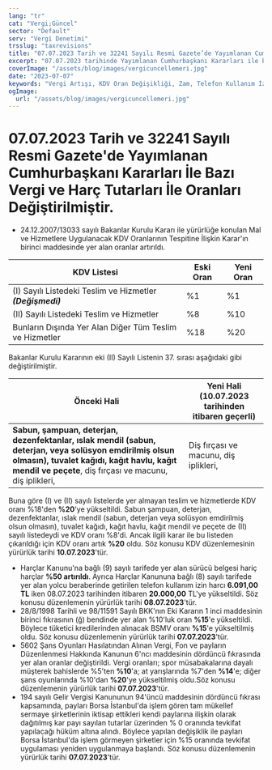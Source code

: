 ```yaml
---
lang: "tr"
cat: "Vergi;Güncel"
sector: "Default"
serv: "Vergi Denetimi"
trsslug: "taxrevisions"
title: "07.07.2023 Tarih ve 32241 Sayılı Resmi Gazete’de Yayımlanan Cumhurbaşkanı Kararları İle Bazı Vergi ve Harç Tutarları İle Oranları Değiştirilmiştir."
excerpt: "07.07.2023 tarihinde Yayımlanan Cumhurbaşkanı Kararları ile bazı vergi ve harç tutarları ile oranları tutar ve oranlarında önemli değişiklikler yapıldı."
coverImage: "/assets/blog/images/vergicuncellemeri.jpg"
date: "2023-07-07"
keywords: "Vergi Artışı, KDV Oran Değişikliği, Zam, Telefon Kullanım İzin Harcı, BSMV Artışı, Tevkifat"
ogImage:
  url: "/assets/blog/images/vergicuncellemeri.jpg"
---
```


# 07.07.2023 Tarih ve 32241 Sayılı Resmi Gazete'de Yayımlanan Cumhurbaşkanı Kararları İle Bazı Vergi ve Harç Tutarları İle Oranları Değiştirilmiştir.

- 24.12.2007/13033 sayılı Bakanlar Kurulu Kararı ile yürürlüğe konulan Mal ve Hizmetlere Uygulanacak KDV Oranlarının Tespitine İlişkin Karar'ın birinci maddesinde yer alan oranlar artırıldı.

| **KDV Listesi** | **Eski Oran** | **Yeni Oran** |
| --- | --- | --- |
| (I) Sayılı Listedeki Teslim ve Hizmetler _**(Değişmedi)**_ | %1 | %1 |
| (II) Sayılı Listedeki Teslim ve Hizmetler | %8 | %10 |
| Bunların Dışında Yer Alan Diğer Tüm Teslim ve Hizmetler | %18 | %20 |

Bakanlar Kurulu Kararının eki (II) Sayılı Listenin 37. sırası aşağıdaki gibi değiştirilmiştir.

| **Önceki Hali** | **Yeni Hali (10.07.2023 tarihinden itibaren geçerli)** |
| --- | --- |
| **Sabun, şampuan, deterjan, dezenfektanlar, ıslak mendil (sabun, deterjan, veya solüsyon emdirilmiş olsun olmasın), tuvalet kağıdı, kağıt havlu, kağıt mendil ve peçete**, diş fırçası ve macunu, diş iplikleri, | Diş fırçası ve macunu, diş iplikleri, |

Buna göre (I) ve (II) sayılı listelerde yer almayan teslim ve hizmetlerde KDV oranı %18'den **%20**'ye yükseltildi. Sabun şampuan, deterjan, dezenfektanlar, ıslak mendil (sabun, deterjan veya solüsyon emdirilmiş olsun olmasın), tuvalet kağıdı, kağıt havlu, kağıt mendil ve peçete de (II) sayılı listedeydi ve KDV oranı %8'di. Ancak ilgili karar ile bu listeden çıkarıldığı için KDV oranı artık **%20** oldu. Söz konusu KDV düzenlemesinin yürürlük tarihi **10.07.2023**'tür.

- Harçlar Kanunu'na bağlı (9) sayılı tarifede yer alan sürücü belgesi hariç harçlar **%50 artırıldı**. Ayrıca Harçlar Kanununa bağlı (8) sayılı tarifede yer alan yolcu beraberinde getirilen telefon kullanım izin harcı  **6.091,00 TL** iken 08.07.2023 tarihinden itibaren **20.000,00** TL'ye yükseltildi. Söz konusu düzenlemenin yürürlük tarihi **08.07.2023**'tür.
- 28/8/1998 Tarihli ve 98/11591 Sayılı BKK'nın Eki Kararın 1 inci maddesinin birinci fıkrasının (ğ) bendinde yer alan %10'luk oran **%15**'e yükseltildi. Böylece tüketici kredilerinden alınacak BSMV oranı **%15**'e yükseltilmiş oldu. Söz konusu düzenlemenin yürürlük tarihi **07.07.2023**'tür.
- 5602 Şans Oyunları Hasılatından Alınan Vergi, Fon ve payların Düzenlenmesi Hakkında Kanunun 6'ncı maddesinin dördüncü fıkrasında yer alan oranlar değiştirildi. Vergi oranları; spor müsabakalarına dayalı müşterek bahislerde %5'ten **%10**'a; at yarışlarında %7'den **%14**'e; diğer şans oyunlarında %10'dan **%20**'ye yükseltilmiş oldu.Söz konusu düzenlemenin yürürlük tarihi **07.07.2023**'tür.
- 194 sayılı Gelir Vergisi Kanununun 94'üncü maddesinin dördüncü fıkrası kapsamında, payları Borsa İstanbul'da işlem gören tam mükellef sermaye şirketlerinin iktisap ettikleri kendi paylarına ilişkin olarak dağıtılmış kar payı sayılan tutarlar üzerinden % 0 oranında tevkifat yapılacağı hüküm altına alındı. Böylece yapılan değişiklik ile payları Borsa İstanbul'da işlem görmeyen şirketler için %15 oranında tevkifat uygulaması yeniden uygulanmaya başlandı. Söz konusu düzenlemenin yürürlük tarihi **07.07.2023**'tür.